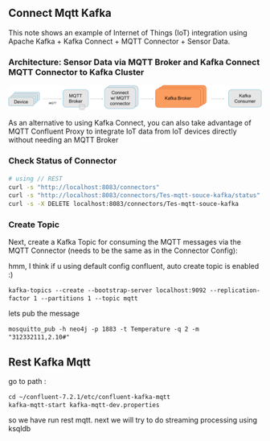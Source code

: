 ## Connect Mqtt Kafka

This note shows an example of Internet of Things (IoT) integration using Apache Kafka + Kafka Connect + MQTT Connector + Sensor Data.

### Architecture: Sensor Data via MQTT Broker and Kafka Connect MQTT Connector to Kafka Cluster

![](images/Apache_Kafka_Connect_MQTT_Broker_Mosquitto_Integration.png)

As an alternative to using Kafka Connect, you can also take advantage of MQTT Confluent Proxy to integrate IoT data from IoT devices directly without needing an MQTT Broker

### Check Status of Connector

```bash
# using // REST
curl -s "http://localhost:8083/connectors"
curl -s "http://localhost:8083/connectors/Tes-mqtt-souce-kafka/status"
curl -s -X DELETE localhost:8083/connectors/Tes-mqtt-souce-kafka
```

### Create Topic

Next, create a Kafka Topic for consuming the MQTT messages via the MQTT Connector (needs to be the same as in the Connector Config):

hmm, I think if u using default config confluent, auto create topic is enabled :)

```commandline
kafka-topics --create --bootstrap-server localhost:9092 --replication-factor 1 --partitions 1 --topic mqtt
```

lets pub the message 
```commandline
mosquitto_pub -h neo4j -p 1883 -t Temperature -q 2 -m "312332111,2.10#"
```


## Rest Kafka Mqtt
go to path :

```commandline
cd ~/confluent-7.2.1/etc/confluent-kafka-mqtt
kafka-mqtt-start kafka-mqtt-dev.properties
```

so we have run rest mqtt. next we will try to do streaming processing using ksqldb